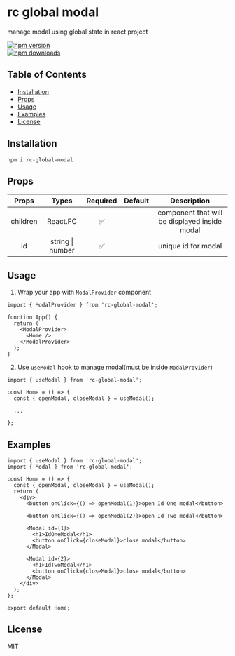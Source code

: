# rc global modal

manage modal using global state in react project

[![npm version](https://img.shields.io/npm/v/rc-global-modal.svg?style=flat-square)](https://www.npmjs.com/package/rc-global-modal)  
[![npm downloads](https://img.shields.io/npm/dm/rc-global-modal.svg?style=flat-square)](https://www.npmjs.com/package/rc-global-modal)

## Table of Contents

- [Installation](#installation)
- [Props](#props)
- [Usage](#usage)
- [Examples](#examples)
- [License](#license)

## Installation

```
npm i rc-global-modal
```

## Props

| Props | Types | Required | Default | Description |
| :-: | :-: | :-: | :-: | :-: |
| children | React.FC | ✅ |  | component that will be displayed inside modal |
| id | string \| number | ✅ |  | unique id for modal |

## Usage

1. Wrap your app with `ModalProvider` component

```tsx
import { ModalProvider } from 'rc-global-modal';

function App() {
  return (
    <ModalProvider>
      <Home />
    </ModalProvider>
  );
}
```

2. Use `useModal` hook to manage modal(must be inside `ModalProvider`)

```tsx
import { useModal } from 'rc-global-modal';

const Home = () => {
  const { openModal, closeModal } = useModal();

  ...

};
```

## Examples

```tsx
import { useModal } from 'rc-global-modal';
import { Modal } from 'rc-global-modal';

const Home = () => {
  const { openModal, closeModal } = useModal();
  return (
    <div>
      <button onClick={() => openModal(1)}>open Id One modal</button>

      <button onClick={() => openModal(2)}>open Id Two modal</button>

      <Modal id={1}>
        <h1>IdOneModal</h1>
        <button onClick={closeModal}>close modal</button>
      </Modal>

      <Modal id={2}>
        <h1>IdTwoModal</h1>
        <button onClick={closeModal}>close modal</button>
      </Modal>
    </div>
  );
};

export default Home;
```

## License

MIT
